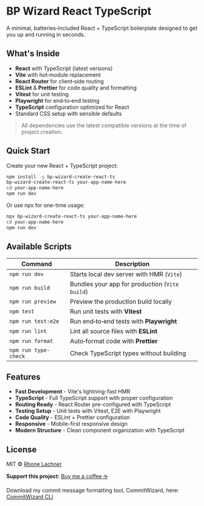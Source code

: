 # BP Wizard React TypeScript

A minimal, batteries‑included React + TypeScript boilerplate designed to get you up and running in seconds.

## What's Inside

- **React** with TypeScript (latest versions)
- **Vite** with hot‑module replacement
- **React Router** for client‑side routing
- **ESLint** & **Prettier** for code quality and formatting
- **Vitest** for unit testing
- **Playwright** for end‑to‑end testing
- **TypeScript** configuration optimized for React
- Standard CSS setup with sensible defaults

> All dependencies use the latest compatible versions at the time of project creation.

## Quick Start

Create your new React + TypeScript project:

```bash
npm install -g bp-wizard-create-react-ts
bp-wizard-create-react-ts your-app-name-here
cd your-app-name-here
npm run dev
```

Or use npx for one-time usage:

```bash
npx bp-wizard-create-react-ts your-app-name-here
cd your-app-name-here
npm run dev
```

## Available Scripts

| Command              | Description                                    |
| -------------------- | ---------------------------------------------- |
| `npm run dev`        | Starts local dev server with HMR (`Vite`)      |
| `npm run build`      | Bundles your app for production (`Vite build`) |
| `npm run preview`    | Preview the production build locally           |
| `npm test`           | Run unit tests with **Vitest**                 |
| `npm run test:e2e`   | Run end‑to‑end tests with **Playwright**       |
| `npm run lint`       | Lint all source files with **ESLint**          |
| `npm run format`     | Auto‑format code with **Prettier**             |
| `npm run type-check` | Check TypeScript types without building        |

## Features

- **Fast Development** - Vite's lightning-fast HMR
- **TypeScript** - Full TypeScript support with proper configuration
- **Routing Ready** - React Router pre-configured with TypeScript
- **Testing Setup** - Unit tests with Vitest, E2E with Playwright
- **Code Quality** - ESLint + Prettier configuration
- **Responsive** - Mobile-first responsive design
- **Modern Structure** - Clean component organization with TypeScript

## License

MIT © [Rhone Lachner](https://github.com/rhonelachner)

**Support this project:** [Buy me a coffee ☕️](https://coff.ee/rhone)

Download my commit message formatting tool, CommitWizard, here: [CommitWizard CLI](https://www.npmjs.com/package/commitwizard-cli)
